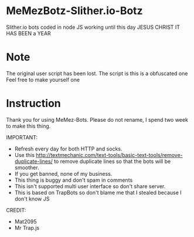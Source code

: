 # MeMezBotz-Slither.io-Botz
Slither.io bots coded in node JS working until this day JESUS CHRIST IT HAS BEEN a YEAR

# Note
The original user script has been lost. The script is this is a obfuscated one
Feel free to make yourself one

# Instruction
Thank you for using MeMez-Bots. Please do not rename, I spend two week to make this thing.

IMPORTANT:
- Refresh every day for both HTTP and socks.
- Use this http://textmechanic.com/text-tools/basic-text-tools/remove-duplicate-lines/ to remove duplicate lines so that the bots will be smoother.
- If you get banned, none of my business.
- This thing is buggy and don't spam in comments
- This isn't supported multi user interface so don't share server.
- This is based on TrapBots so don't blame me that I stealed because I don't know JS

 CREDIT:
- Mat2095
- Mr Trap.js

